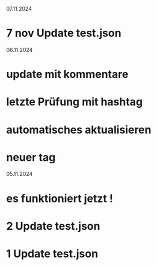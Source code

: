 07.11.2024

# 7 nov Update test.json

06.11.2024

# update mit kommentare


# letzte Prüfung mit hashtag


# automatisches aktualisieren


# neuer tag

05.11.2024

# es funktioniert jetzt !


# 2 Update test.json


# 1 Update test.json


